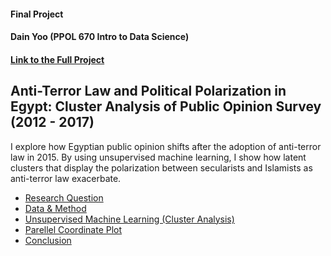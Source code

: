 #### Final Project
#### Dain Yoo (PPOL 670 Intro to Data Science)
#### [Link to the Full Project](https://dainyoo46.github.io/final_project/project)


## Anti-Terror Law and Political Polarization in Egypt: Cluster Analysis of Public Opinion Survey (2012 - 2017)

I explore how Egyptian public opinion shifts after the adoption of anti-terror law in 2015. By using unsupervised machine learning, I show how latent clusters that display the polarization between secularists and Islamists as anti-terror law exacerbate.

* [Research Question](https://dainyoo46.github.io/final_project/intro)
* [Data & Method](https://dainyoo46.github.io/final_project/data)
* [Unsupervised Machine Learning (Cluster Analysis)](https://dainyoo46.github.io/final_project/cluster)
* [Parellel Coordinate Plot]()
* [Conclusion]()